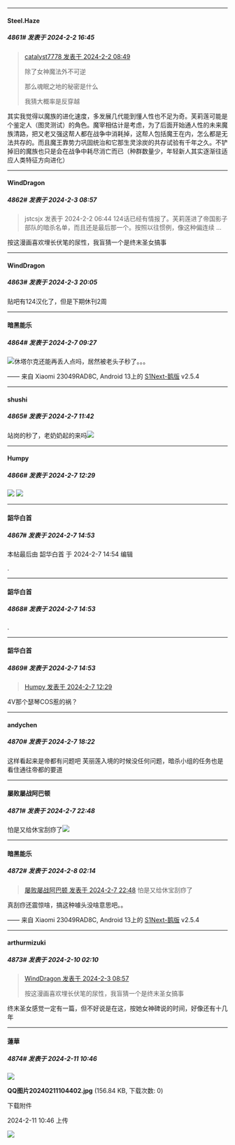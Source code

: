 *****

####  Steel.Haze  
##### 4861#       发表于 2024-2-2 16:45

<blockquote><a href="httphttps://bbs.saraba1st.com/2b/forum.php?mod=redirect&amp;goto=findpost&amp;pid=63860836&amp;ptid=1938312" target="_blank">catalyst7778 发表于 2024-2-2 08:49</a>

除了女神魔法外不可逆

那么魂眠之地的秘密是什么

我猜大概率是反穿越</blockquote>
其实我觉得以魔族的进化速度，多发展几代能到懂人性也不足为奇。芙莉莲可能是个鉴定人（图灵测试）的角色。魔宰相估计是考虑，为了后面开始通人性的未来魔族清路，把又老又强这帮人都在战争中消耗掉，这帮人包括魔王在内，怎么都是无法共存的。而且魔王靠势力巩固统治和它那生灵涂炭的共存试验有千年之久。不铲掉旧的魔族也只是会在战争中耗尽消亡而已（种群数量少，年轻新人其实逐渐往适应人类特征方向进化）

*****

####  WindDragon  
##### 4862#       发表于 2024-2-3 08:57

<blockquote>jstcsjx 发表于 2024-2-2 06:44
124话已经有情报了。芙莉莲进了帝国影子部队的暗杀名单，而且还是最后那一个。按照以往惯例，像这种偏连续 ...</blockquote>
按这漫画喜欢埋长伏笔的尿性，我盲猜一个是终末圣女搞事


*****

####  WindDragon  
##### 4863#       发表于 2024-2-3 20:05

贴吧有124汉化了，但是下期休刊2周

*****

####  暗黑能乐  
##### 4864#       发表于 2024-2-7 09:27

<img src="https://static.saraba1st.com/image/smiley/face2017/001.png" referrerpolicy="no-referrer">休塔尔克还能再丢人点吗，居然被老头子秒了。。。

—— 来自 Xiaomi 23049RAD8C, Android 13上的 [S1Next-鹅版](https://github.com/ykrank/S1-Next/releases) v2.5.4


*****

####  shushi  
##### 4865#       发表于 2024-2-7 11:42

站岗的秒了，老奶奶起的来吗<img src="https://static.saraba1st.com/image/smiley/face2017/066.png" referrerpolicy="no-referrer">


*****

####  Humpy  
##### 4866#       发表于 2024-2-7 12:29

<img src="https://p.sda1.dev/15/bf0b62ec1c0f0bbf2339e5339da9c798/Image_1707280108106.jpg" referrerpolicy="no-referrer">
<img src="https://static.saraba1st.com/image/smiley/face2017/001.png" referrerpolicy="no-referrer">


*****

####  韶华白首  
##### 4867#       发表于 2024-2-7 14:53

 本帖最后由 韶华白首 于 2024-2-7 14:54 编辑 

.

*****

####  韶华白首  
##### 4868#       发表于 2024-2-7 14:53

.

*****

####  韶华白首  
##### 4869#       发表于 2024-2-7 14:53

<blockquote><a href="httphttps://bbs.saraba1st.com/2b/forum.php?mod=redirect&amp;goto=findpost&amp;pid=63905674&amp;ptid=1938312" target="_blank">Humpy 发表于 2024-2-7 12:29</a></blockquote>
4V那个瑟琴COS惹的祸？


*****

####  andychen  
##### 4870#       发表于 2024-2-7 18:22

这样看起来是帝都有问题吧
芙丽莲入境的时候没任何问题，暗杀小组的任务也是看住通往帝都的要道


*****

####  屡败屡战阿巴顿  
##### 4871#       发表于 2024-2-7 22:48

怕是又给休宝刮痧了<img src="https://static.saraba1st.com/image/smiley/face2017/106.png" referrerpolicy="no-referrer">


*****

####  暗黑能乐  
##### 4872#       发表于 2024-2-8 02:14

<blockquote><a href="httphttps://bbs.saraba1st.com/2b/forum.php?mod=redirect&amp;goto=findpost&amp;pid=63910658&amp;ptid=1938312" target="_blank">屡败屡战阿巴顿 发表于 2024-2-7 22:48</a>
怕是又给休宝刮痧了</blockquote>
真刮痧还震惊啥，搞这种噱头没啥意思吧。。

—— 来自 Xiaomi 23049RAD8C, Android 13上的 [S1Next-鹅版](https://github.com/ykrank/S1-Next/releases) v2.5.4

*****

####  arthurmizuki  
##### 4873#       发表于 2024-2-10 02:10

<blockquote><a href="httphttps://bbs.saraba1st.com/2b/forum.php?mod=redirect&amp;goto=findpost&amp;pid=63868342&amp;ptid=1938312" target="_blank">WindDragon 发表于 2024-2-3 08:57</a>

按这漫画喜欢埋长伏笔的尿性，我盲猜一个是终末圣女搞事</blockquote>
终末圣女感觉一定有一篇，但不好说是在这，按她女神碑说的时间，好像还有十几年

*****

####  蓮華  
##### 4874#       发表于 2024-2-11 10:46

<img src="https://img.saraba1st.com/forum/202402/11/104612xokhhd1ohyoqot7l.jpg" referrerpolicy="no-referrer">

<strong>QQ图片20240211104402.jpg</strong> (156.84 KB, 下载次数: 0)

下载附件

2024-2-11 10:46 上传

<img src="https://static.saraba1st.com/image/smiley/face2017/053.png" referrerpolicy="no-referrer">


